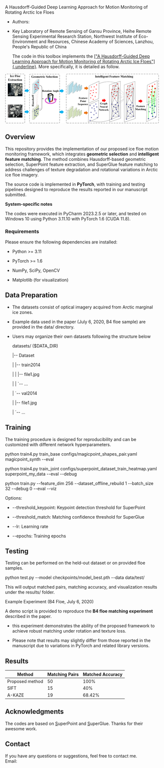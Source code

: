 A Hausdorff-Guided Deep Learning Approach for Motion Monitoring of
Rotating Arctic Ice Floes

-   Authors: 

-   Key Laboratory of Remote Sensing of Gansu Province, Heihe Remote
    Sensing Experimental Research Station, Northwest Institute of
    Eco-Environment and Resources, Chinese Academy of Sciences, Lanzhou,
    People's Republic of China

    The code in this toolbox implements the [[\"A Hausdorff-Guided Deep
    Learning Approach for Motion Monitoring of Rotating Arctic Ice
    Floes\"]{.underline}](https://ieeexplore.ieee.org/document/9627165).
    More specifically, it is detailed as follow.

 ![Flow chat](https://github.com/LZUFE-Machine-Learning/A-Hausdorff-Guided-Deep-Learning-Approach-for-Motion-Monitoring-of-Rotating-Arctic-Ice-Floes/raw/main/flow%20chat.png)

## Overview

This repository provides the implementation of our proposed ice floe
motion monitoring framework, which integrates **geometric selection**
and **intelligent feature matching**. The method combines
Hausdorff-based geometric selection, SuperPoint feature extraction, and
SuperGlue feature matching to address challenges of texture degradation
and rotational variations in Arctic ice floe imagery.

The source code is implemented in **PyTorch**, with training and testing
pipelines designed to reproduce the results reported in our manuscript
submitted.

**System-specific notes**

The codes were executed in PyCharm 2023.2.5 or later, and tested on
Windows 10 using Python 3.11.10 with PyTorch 1.6 (CUDA 11.8).

### **Requirements**

Please ensure the following dependencies are installed:

-   Python \>= 3.11

-   PyTorch \>= 1.6

-   NumPy, SciPy, OpenCV

-   Matplotlib (for visualization)

## Data Preparation

-   The datasets consist of optical imagery acquired from Arctic
    marginal ice zones.

-   Example data used in the paper (July 6, 2020, B4 floe sample) are
    provided in the data/ directory.

-   Users may organize their own datasets following the structure below

    datasets/ (\$DATA_DIR)

    \|\-- Dataset

    \| \|\-- train2014

    \| \| \|\-- file1.jpg

    \| \| \`\-- \...

    \| \`\-- val2014

    \| \|\-- file1.jpg

    \| \`\-- \...

## Training

The training procedure is designed for reproducibility and can be
customized with different network hyperparameters.

python train4.py train_base configs/magicpoint_shapes_pair.yaml
magicpoint_synth \--eval

python train4.py train_joint
configs/superpoint_dataset_train_heatmap.yaml superpoint_my_data \--eval
\--debug

python train.py \--feature_dim 256 \--dataset_offline_rebuild 1
\--batch_size 32 \--debug 0 \--eval \--viz

Options:

-   \--threshold_keypoint: Keypoint detection threshold for SuperPoint

-   \--threshold_match: Matching confidence threshold for SuperGlue

-   \--lr: Learning rate

-   \--epochs: Training epochs

## Testing

Testing can be performed on the held-out dataset or on provided floe
samples.

python test.py \--model checkpoints/model_best.pth \--data data/test/

This will output matched pairs, matching accuracy, and visualization
results under the results/ folder.

Example Experiment (B4 Floe, July 6, 2020)

A demo script is provided to reproduce the **B4 floe matching
experiment** described in the paper.

-   this experiment demonstrates the ability of the proposed framework
    to achieve robust matching under rotation and texture loss.

-   Please note that results may slightly differ from those reported in
    the manuscript due to variations in PyTorch and related library
    versions.

  ## Results

| Method          | Matching Pairs | Matched Accuracy |
|-----------------|----------------|------------------|
| Proposed method | 50             | 100%             |
| SIFT            | 15             | 40%              |
| A-KAZE          | 19             | 68.42%           |


## **Acknowledgments**

The codes are based
on [S](https://github.com/hanyoseob/pytorch-noise2void)uperPoint and [S](https://github.com/DegangWang97/IEEE_TGRS_BS3LNet)uperGlue.
Thanks for their awesome work.

## **Contact**

If you have any questions or suggestions, feel free to contact me.\
Email: 
